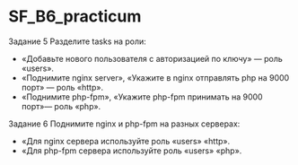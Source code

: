 # SF_B6_practicum
Задание 5
Разделите tasks на роли:

- «Добавьте нового пользователя с авторизацией по ключу» — роль «users».
- «Поднимите nginx server», «Укажите в nginx отправлять php на 9000 порт» — роль «http».
- «Поднимите php-fpm», «Укажите php-fpm принимать на 9000 порт»— роль «php».


Задание 6
Поднимите nginx и php-fpm на разных серверах:

- «Для nginx сервера используйте роль «users» «http».
- «Для php-fpm сервера используйте роль «users» «php».